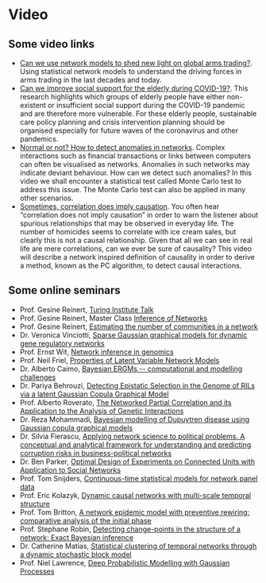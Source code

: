 # Video

## Some video links

- [Can we use network models to shed new light on global arms trading?](https://www.youtube.com/watch?v=kxzJ9RFSCJ0).
Using statistical network models to understand the driving forces in arms trading in the last decades and today.
- [Can we improve social support for the elderly during COVID-19?](https://www.youtube.com/watch?v=5tIWuBvA6NI).
This research highlights which groups of elderly people have either non-existent or insufficient social support during the COVID-19 pandemic and are therefore more vulnerable. For these elderly people, sustainable care policy planning and crisis intervention planning should be organised especially for future waves of the coronavirus and other pandemics.
- [Normal or not? How to detect anomalies in networks](https://sciani.com/portfolio/normal-or-not-how-to-detect-anomalies-in-networks/).
Complex interactions such as financial transactions or links between computers can often be visualised as networks. Anomalies in such networks may indicate deviant behaviour. How can we detect such anomalies?
In this video we shall encounter a statistical test called Monte Carlo test to address this issue. The Monte Carlo test can also be applied in many other scenarios.
- [Sometimes, correlation does imply causation](https://www.youtube.com/watch?v=XoLxQfi194c).
You often hear “correlation does not imply causation” in order to warn the listener about spurious relationships that may be observed in everyday life. The number of homicides seems to correlate with ice cream sales, but clearly this is not a causal relationship. Given that all we can see in real life are mere correlations, can we ever be sure of causality? This video will describe a network inspired definition of causality in order to derive a method, known as the PC algorithm, to detect causal interactions.


 

## Some online seminars
- Prof. Gesine Reinert, [Turing Institute Talk](https://www.youtube.com/watch?v=l1iSbsQjWxo)
- Prof. Gesine Reinert, Master Class [Inference of Networks](https://www.youtube.com/watch?v=Ha32LmYLmrU)
- Prof. Gesine Reinert, [Estimating the number of communities in a network](https://www.newton.ac.uk/seminar/20160727093010001)
- Dr. Veronica Vinciotti, [Sparse Gaussian graphical models for dynamic gene regulatory networks](https://www.newton.ac.uk/seminar/20161214111512001)
- Prof. Ernst Wit, [Network inference in genomics](https://www.newton.ac.uk/seminar/20160824113012301)
- Prof. Neil Friel, [Properties of Latent Variable Network Models](https://www.newton.ac.uk/seminar/20160715113012001)
- Dr. Alberto Caimo, [Bayesian ERGMs -- computational and modelling challenges](https://www.newton.ac.uk/seminar/20160728091510152)
- Dr. Pariya Behrouzi, [Detecting Epistatic Selection in the Genome of RILs via a latent Gaussian Copula Graphical Model](https://www.newton.ac.uk/seminar/20160825104011001)
- Prof. Alberto Roverato, [The Networked Partial Correlation and its Application to the Analysis of Genetic Interactions](https://www.newton.ac.uk/seminar/20160826090009401)
- Dr. Reza Mohammadi, [Bayesian modelling of Dupuytren disease using Gaussian copula graphical models](https://www.newton.ac.uk/seminar/20160826094010201)
- Dr. Silvia Fierascu, [Applying network science to political problems. A conceptual and analytical framework for understanding and predicting corruption risks in business-political networks](https://www.newton.ac.uk/seminar/20160826102010401)
- Dr. Ben Parker, [Optimal Design of Experiments on Connected Units with Application to Social Networks](https://www.newton.ac.uk/seminar/20160826133014101)
- Prof. Tom Snijders, [Continuous-time statistical models for network panel data](https://www.newton.ac.uk/seminar/20161212093010301)
- Prof. Eric Kolazyk, [Dynamic causal networks with multi-scale temporal structure](https://www.newton.ac.uk/seminar/20161212111512001)
- Prof. Tom Britton, [A network epidemic model with preventive rewiring: comparative analysis of the initial phase](https://www.newton.ac.uk/seminar/20161213093010301)
- Prof. Stephane Robin, [Detecting change-points in the structure of a network: Exact Bayesian inference](https://www.newton.ac.uk/seminar/20161213160016451)
- Dr. Catherine Matias, [Statistical clustering of temporal networks through a dynamic stochastic block model](https://www.newton.ac.uk/seminar/20161215160016451)
- Prof. Niel Lawrence, [Deep Probabilistic Modelling with Gaussian Processes](https://www.youtube.com/watch?v=NHTGY8VCinY)

